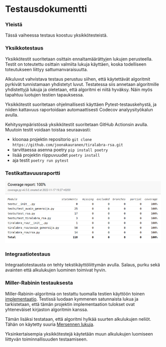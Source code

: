 # Testausdokumentti

### Yleistä

Tässä vaiheessa testaus koostuu yksikkötesteistä.

### Yksikkotestaus

Yksikkötestit suoritetaan osittain ennaltamäärättyjen lukujen perusteella. Testit on toteutettu osittain valmiita lukuja käyttäen, koska todelliseen toteutukseen liittyy sattumanvaraisuutta.

Alkuluvut vahvistava testaus perustuu siihen, että käytettävät algoritmit pyrkivät tunnistamaan yhdistetyt luvut. Testatessa siis annetaan algoritmille yhdistettyjä lukuja ja oletetaan, että algoritmi ei niitä hyväksy. Näin myös tapahtuu luotujen testien tapauksessa.

Yksikkötestit suoritetaan ohjelmallisesti käyttäen Pytest-testauskehystä, ja niiden kattavuus raportoidaan automaattisesti Codecov analyysityökalun avulla.



Kehitysympäristössä yksikkötestit suoritetaan GitHub Actionsin avulla. Muutoin testit voidaan toistaa seuraavasti:
- kloonaa projektin repositorio ```git clone https://github.com/joonakauranen/tiralabra-rsa.git```
- tarvittaessa asenna poetry ```pip install poetry```
- lisää projektin riippuvuudet ```poetry install```
- aja testit ```poetry run pytest```

### Testikattavuusraportti

![Alt text](https://github.com/joonakauranen/tiralabra-rsa/blob/main/dokumentaatio/kuvat/coverage-raportti.png)

### Integraatiotestaus

Integraatiotestausta on tehty tekstikäyttöliittymän avulla. Salaus, purku sekä avainten että alkulukujen luominen toimivat hyvin.

### Miller-Rabinin testauksesta

Miller-Rabinin-algoritmia on testattu tuomalla testien käyttöön toinen [implementaatio](https://pypi.org/project/miller-rabin/). Testissä luodaan kymmenen satunnaista lukua ja tarkistetaan, että tämän projektin implementaation tulokset ovat yhteneväiset kirjaston algoritmin kanssa.

Tämän lisäksi testataan, että algoritmi hylkää suurten alkulukujen neliöt. Tähän on käytetty suuria [Mersennen lukuja](https://www.mersenne.org/primes/).

Yksinkertaisempia yksikkötestejä käytetään muun alkulukujen luomiseen liittyvän toiminnallisuuden testaamiseen.
